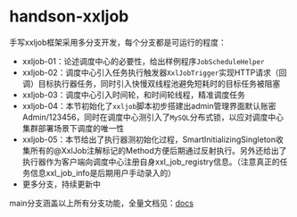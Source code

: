 # handson-xxljob
手写xxljob框架采用多分支开发，每个分支都是可运行的程度：
- xxljob-01：论述调度中心的必要性，给出样例程序`JobScheduleHelper`
- xxljob-02：调度中心引入任务执行触发器`XxlJobTrigger`实现HTTP请求（回调）目标执行器任务，同时引入快慢双线程池避免短耗时的目标任务被阻塞
- xxljob-03：调度中心引入时间轮，和时间轮线程，精准调度任务
- xxljob-04：本节初始化了`xxljob`脚本初步搭建出admin管理界面默认账密Admin/123456，同时在调度中心测引入了`MySQL`分布式锁，以应对调度中心集群部署场景下调度的唯一性
- xxljob-05：本节给出了执行器测初始化过程，SmartInitializingSingleton收集所有的@XxlJob注解标记的Method方便后期通过反射执行。另外还给出了执行器作为客户端向调度中心注册自身xxl_job_registry信息。（注意真正的任务信息xxl_job_info是后期用户手动录入的）
- 更多分支，持续更新中

main分支涵盖以上所有分支功能，全量文档见：[docs](docs)
